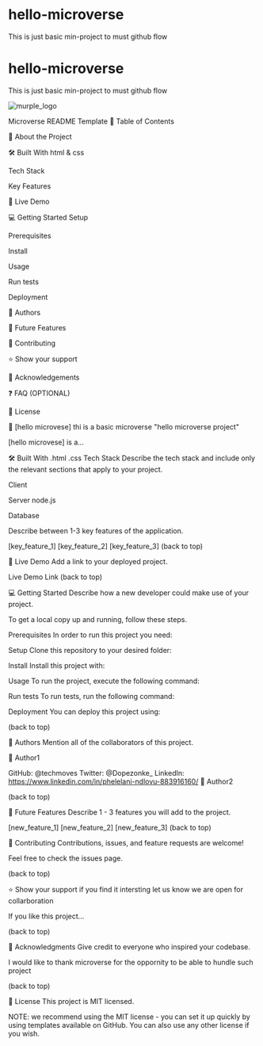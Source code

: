 # hello-microverse
This is just basic min-project to must github flow 





# hello-microverse
This is just basic min-project to must github flow 

 
 ![murple_logo](https://user-images.githubusercontent.com/110924992/218853728-1a8f5726-cd6a-4613-85ed-38dd5132cd9f.png)
 
 
 
 

 
Microverse README Template
📗 Table of Contents

📖 About the Project

🛠 Built With
html
& css

Tech Stack

Key Features

🚀 Live Demo

💻 Getting Started
Setup


Prerequisites

Install

Usage

Run tests

Deployment

👥 Authors

🔭 Future Features

🤝 Contributing

⭐️ Show your support

🙏 Acknowledgements

❓ FAQ (OPTIONAL)

📝 License

📖 [hello microvese]
thi is a basic microverse "hello microverse project"

[hello microvese] is a...

🛠 Built With
  .html
    .css
Tech Stack
Describe the tech stack and include only the relevant sections that apply to your project.

Client

Server
node.js

Database


Describe between 1-3 key features of the application.


[key_feature_1]
[key_feature_2]
[key_feature_3]
(back to top)

🚀 Live Demo
Add a link to your deployed project.

Live Demo Link
(back to top)

💻 Getting Started
Describe how a new developer could make use of your project.

To get a local copy up and running, follow these steps.

Prerequisites
In order to run this project you need:

Setup
Clone this repository to your desired folder:

Install
Install this project with:


Usage
To run the project, execute the following command:


Run tests
To run tests, run the following command:

Deployment
You can deploy this project using:

(back to top)

👥 Authors
Mention all of the collaborators of this project.

👤 Author1

GitHub: @techmoves
Twitter: @Dopezonke_
LinkedIn: https://www.linkedin.com/in/phelelani-ndlovu-883916160/
👤 Author2


(back to top)

🔭 Future Features
Describe 1 - 3 features you will add to the project.

 [new_feature_1]
 [new_feature_2]
 [new_feature_3]
(back to top)

🤝 Contributing
Contributions, issues, and feature requests are welcome!

Feel free to check the issues page.

(back to top)

⭐️ Show your support
if you find it intersting let us know we are open for collarboration

If you like this project...

(back to top)

🙏 Acknowledgments
Give credit to everyone who inspired your codebase.

I would like to thank microverse for the oppornity to be able to hundle such project


(back to top)



📝 License
This project is MIT licensed.

NOTE: we recommend using the MIT license - you can set it up quickly by using templates available on GitHub. You can also use any other license if you wish.
